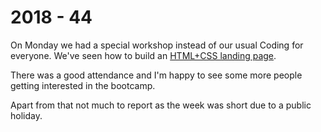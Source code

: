 # 2018 - 44

On Monday we had a special workshop instead of our usual Coding for everyone. We've seen how to build an [HTML+CSS landing page](https://www.meetup.com/turn-into-coders/events/fxjxspyxnbmc/).

There was a good attendance and I'm happy to see some more people getting interested in the bootcamp.

Apart from that not much to report as the week was short due to a public holiday.
